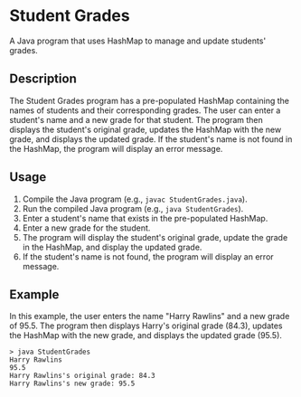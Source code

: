 # Student Grades

A Java program that uses HashMap to manage and update students' grades.

## Description

The Student Grades program has a pre-populated HashMap containing the names of students and their corresponding grades. The user can enter a student's name and a new grade for that student. The program then displays the student's original grade, updates the HashMap with the new grade, and displays the updated grade. If the student's name is not found in the HashMap, the program will display an error message.

## Usage

1. Compile the Java program (e.g., `javac StudentGrades.java`).
2. Run the compiled Java program (e.g., `java StudentGrades`).
3. Enter a student's name that exists in the pre-populated HashMap.
4. Enter a new grade for the student.
5. The program will display the student's original grade, update the grade in the HashMap, and display the updated grade.
6. If the student's name is not found, the program will display an error message.

## Example

In this example, the user enters the name "Harry Rawlins" and a new grade of 95.5. The program then displays Harry's original grade (84.3), updates the HashMap with the new grade, and displays the updated grade (95.5).

```plaintext
> java StudentGrades
Harry Rawlins
95.5
Harry Rawlins's original grade: 84.3
Harry Rawlins's new grade: 95.5
```
